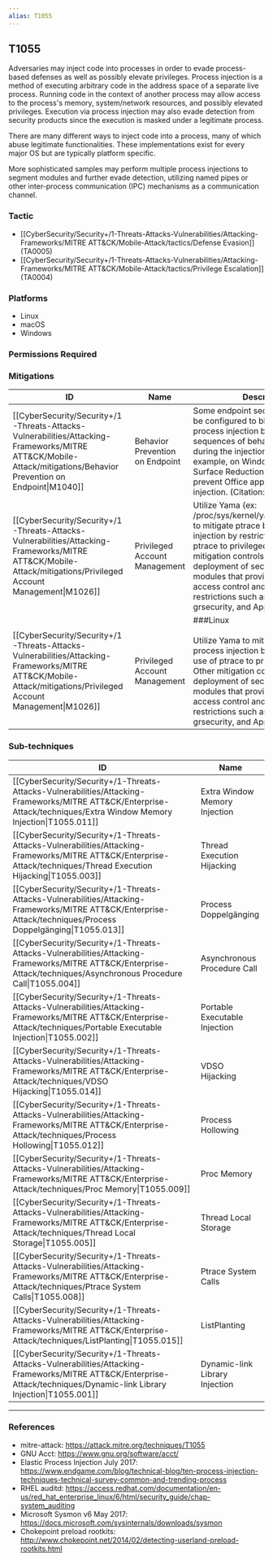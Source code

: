 ```yaml
---
alias: T1055
---
```


## T1055

Adversaries may inject code into processes in order to evade process-based defenses as well as possibly elevate privileges. Process injection is a method of executing arbitrary code in the address space of a separate live process. Running code in the context of another process may allow access to the process's memory, system/network resources, and possibly elevated privileges. Execution via process injection may also evade detection from security products since the execution is masked under a legitimate process. 

There are many different ways to inject code into a process, many of which abuse legitimate functionalities. These implementations exist for every major OS but are typically platform specific. 

More sophisticated samples may perform multiple process injections to segment modules and further evade detection, utilizing named pipes or other inter-process communication (IPC) mechanisms as a communication channel. 


### Tactic
- [[CyberSecurity/Security+/1-Threats-Attacks-Vulnerabilities/Attacking-Frameworks/MITRE ATT&CK/Mobile-Attack/tactics/Defense Evasion]] (TA0005)
- [[CyberSecurity/Security+/1-Threats-Attacks-Vulnerabilities/Attacking-Frameworks/MITRE ATT&CK/Mobile-Attack/tactics/Privilege Escalation]] (TA0004)

### Platforms
- Linux
- macOS
- Windows

### Permissions Required

### Mitigations

| ID | Name | Description |
| --- | --- | --- |
| [[CyberSecurity/Security+/1-Threats-Attacks-Vulnerabilities/Attacking-Frameworks/MITRE ATT&CK/Mobile-Attack/mitigations/Behavior Prevention on Endpoint\|M1040]] | Behavior Prevention on Endpoint | Some endpoint security solutions can be configured to block some types of process injection based on common sequences of behavior that occur during the injection process. For example, on Windows 10, Attack Surface Reduction (ASR) rules may prevent Office applications from code injection. (Citation: win10_asr) |
| [[CyberSecurity/Security+/1-Threats-Attacks-Vulnerabilities/Attacking-Frameworks/MITRE ATT&CK/Mobile-Attack/mitigations/Privileged Account Management\|M1026]] | Privileged Account Management | Utilize Yama (ex: /proc/sys/kernel/yama/ptrace_scope) to mitigate ptrace based process injection by restricting the use of ptrace to privileged users only. Other mitigation controls involve the deployment of security kernel modules that provide advanced access control and process restrictions such as SELinux, grsecurity, and AppArmor. |
| [[CyberSecurity/Security+/1-Threats-Attacks-Vulnerabilities/Attacking-Frameworks/MITRE ATT&CK/Mobile-Attack/mitigations/Privileged Account Management\|M1026]] | Privileged Account Management | ###Linux<br /><br />Utilize Yama to mitigate ptrace based process injection by restricting the use of ptrace to privileged users only. Other mitigation controls involve the deployment of security kernel modules that provide advanced access control and process restrictions such as SELinux, grsecurity, and AppArmor. |

### Sub-techniques

| ID | Name |
| --- | --- |
| [[CyberSecurity/Security+/1-Threats-Attacks-Vulnerabilities/Attacking-Frameworks/MITRE ATT&CK/Enterprise-Attack/techniques/Extra Window Memory Injection\|T1055.011]] | Extra Window Memory Injection |
| [[CyberSecurity/Security+/1-Threats-Attacks-Vulnerabilities/Attacking-Frameworks/MITRE ATT&CK/Enterprise-Attack/techniques/Thread Execution Hijacking\|T1055.003]] | Thread Execution Hijacking |
| [[CyberSecurity/Security+/1-Threats-Attacks-Vulnerabilities/Attacking-Frameworks/MITRE ATT&CK/Enterprise-Attack/techniques/Process Doppelgänging\|T1055.013]] | Process Doppelgänging |
| [[CyberSecurity/Security+/1-Threats-Attacks-Vulnerabilities/Attacking-Frameworks/MITRE ATT&CK/Enterprise-Attack/techniques/Asynchronous Procedure Call\|T1055.004]] | Asynchronous Procedure Call |
| [[CyberSecurity/Security+/1-Threats-Attacks-Vulnerabilities/Attacking-Frameworks/MITRE ATT&CK/Enterprise-Attack/techniques/Portable Executable Injection\|T1055.002]] | Portable Executable Injection |
| [[CyberSecurity/Security+/1-Threats-Attacks-Vulnerabilities/Attacking-Frameworks/MITRE ATT&CK/Enterprise-Attack/techniques/VDSO Hijacking\|T1055.014]] | VDSO Hijacking |
| [[CyberSecurity/Security+/1-Threats-Attacks-Vulnerabilities/Attacking-Frameworks/MITRE ATT&CK/Enterprise-Attack/techniques/Process Hollowing\|T1055.012]] | Process Hollowing |
| [[CyberSecurity/Security+/1-Threats-Attacks-Vulnerabilities/Attacking-Frameworks/MITRE ATT&CK/Enterprise-Attack/techniques/Proc Memory\|T1055.009]] | Proc Memory |
| [[CyberSecurity/Security+/1-Threats-Attacks-Vulnerabilities/Attacking-Frameworks/MITRE ATT&CK/Enterprise-Attack/techniques/Thread Local Storage\|T1055.005]] | Thread Local Storage |
| [[CyberSecurity/Security+/1-Threats-Attacks-Vulnerabilities/Attacking-Frameworks/MITRE ATT&CK/Enterprise-Attack/techniques/Ptrace System Calls\|T1055.008]] | Ptrace System Calls |
| [[CyberSecurity/Security+/1-Threats-Attacks-Vulnerabilities/Attacking-Frameworks/MITRE ATT&CK/Enterprise-Attack/techniques/ListPlanting\|T1055.015]] | ListPlanting |
| [[CyberSecurity/Security+/1-Threats-Attacks-Vulnerabilities/Attacking-Frameworks/MITRE ATT&CK/Enterprise-Attack/techniques/Dynamic-link Library Injection\|T1055.001]] | Dynamic-link Library Injection |


---
### References

- mitre-attack: https://attack.mitre.org/techniques/T1055
- GNU Acct: https://www.gnu.org/software/acct/
- Elastic Process Injection July 2017: https://www.endgame.com/blog/technical-blog/ten-process-injection-techniques-technical-survey-common-and-trending-process
- RHEL auditd: https://access.redhat.com/documentation/en-us/red_hat_enterprise_linux/6/html/security_guide/chap-system_auditing
- Microsoft Sysmon v6 May 2017: https://docs.microsoft.com/sysinternals/downloads/sysmon
- Chokepoint preload rootkits: http://www.chokepoint.net/2014/02/detecting-userland-preload-rootkits.html

